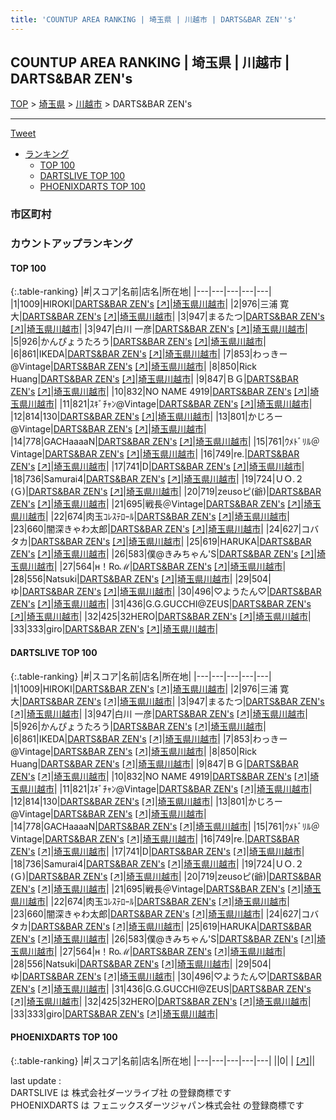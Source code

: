 ```yaml
---
title: 'COUNTUP AREA RANKING | 埼玉県 | 川越市 | DARTS&BAR ZEN''s'
---
```

## COUNTUP AREA RANKING | 埼玉県 | 川越市 | DARTS&BAR ZEN's

[TOP](/darts/rank/) > [埼玉県](/darts/rank/埼玉県/) > [川越市](/darts/rank/埼玉県/川越市/) > DARTS&BAR ZEN's

___

<a href="https://twitter.com/share?ref_src=twsrc%5Etfw" data-text="COUNTUP AREA RANKING | 埼玉県川越市DARTS&BAR ZEN's" class="twitter-share-button" data-hashtags="DARTSLIVE,PHOENIXDARTS,darts,ダーツ" data-show-count="false">Tweet</a>

* [ランキング](#カウントアップランキング)
    * [TOP 100](#top-100)
    * [DARTSLIVE TOP 100](#dartslive-top-100)
    * [PHOENIXDARTS TOP 100](#phoenixdarts-top-100)

### 市区町村

<ul>

</ul>

### カウントアップランキング

#### TOP 100



{:.table-ranking}
|#|スコア|名前|店名|所在地|
|---|---|---|---|---|
|1|1009|<span class="rank-name-dl">HIROKI</span>|<a href="/darts/rank/shops/6e367c2c0802fb5d28032249b44395af.html">DARTS&BAR ZEN's</a> <a href="https://search.dartslive.com/jp/shop/6e367c2c0802fb5d28032249b44395af">[↗]</a>|<a href="/darts/rank/埼玉県/川越市">埼玉県川越市</a>|
|2|976|<span class="rank-name-dl">三浦 寛大</span>|<a href="/darts/rank/shops/6e367c2c0802fb5d28032249b44395af.html">DARTS&BAR ZEN's</a> <a href="https://search.dartslive.com/jp/shop/6e367c2c0802fb5d28032249b44395af">[↗]</a>|<a href="/darts/rank/埼玉県/川越市">埼玉県川越市</a>|
|3|947|<span class="rank-name-dl">まるたつ</span>|<a href="/darts/rank/shops/6e367c2c0802fb5d28032249b44395af.html">DARTS&BAR ZEN's</a> <a href="https://search.dartslive.com/jp/shop/6e367c2c0802fb5d28032249b44395af">[↗]</a>|<a href="/darts/rank/埼玉県/川越市">埼玉県川越市</a>|
|3|947|<span class="rank-name-dl">白川 一彦</span>|<a href="/darts/rank/shops/6e367c2c0802fb5d28032249b44395af.html">DARTS&BAR ZEN's</a> <a href="https://search.dartslive.com/jp/shop/6e367c2c0802fb5d28032249b44395af">[↗]</a>|<a href="/darts/rank/埼玉県/川越市">埼玉県川越市</a>|
|5|926|<span class="rank-name-dl">かんぴょうたろう</span>|<a href="/darts/rank/shops/6e367c2c0802fb5d28032249b44395af.html">DARTS&BAR ZEN's</a> <a href="https://search.dartslive.com/jp/shop/6e367c2c0802fb5d28032249b44395af">[↗]</a>|<a href="/darts/rank/埼玉県/川越市">埼玉県川越市</a>|
|6|861|<span class="rank-name-dl">IKEDA</span>|<a href="/darts/rank/shops/6e367c2c0802fb5d28032249b44395af.html">DARTS&BAR ZEN's</a> <a href="https://search.dartslive.com/jp/shop/6e367c2c0802fb5d28032249b44395af">[↗]</a>|<a href="/darts/rank/埼玉県/川越市">埼玉県川越市</a>|
|7|853|<span class="rank-name-dl">わっきー@Vintage</span>|<a href="/darts/rank/shops/6e367c2c0802fb5d28032249b44395af.html">DARTS&BAR ZEN's</a> <a href="https://search.dartslive.com/jp/shop/6e367c2c0802fb5d28032249b44395af">[↗]</a>|<a href="/darts/rank/埼玉県/川越市">埼玉県川越市</a>|
|8|850|<span class="rank-name-dl">Rick Huang</span>|<a href="/darts/rank/shops/6e367c2c0802fb5d28032249b44395af.html">DARTS&BAR ZEN's</a> <a href="https://search.dartslive.com/jp/shop/6e367c2c0802fb5d28032249b44395af">[↗]</a>|<a href="/darts/rank/埼玉県/川越市">埼玉県川越市</a>|
|9|847|<span class="rank-name-dl">ＢＧ</span>|<a href="/darts/rank/shops/6e367c2c0802fb5d28032249b44395af.html">DARTS&BAR ZEN's</a> <a href="https://search.dartslive.com/jp/shop/6e367c2c0802fb5d28032249b44395af">[↗]</a>|<a href="/darts/rank/埼玉県/川越市">埼玉県川越市</a>|
|10|832|<span class="rank-name-dl">NO NAME 4919</span>|<a href="/darts/rank/shops/6e367c2c0802fb5d28032249b44395af.html">DARTS&BAR ZEN's</a> <a href="https://search.dartslive.com/jp/shop/6e367c2c0802fb5d28032249b44395af">[↗]</a>|<a href="/darts/rank/埼玉県/川越市">埼玉県川越市</a>|
|11|821|<span class="rank-name-dl">ｽｷﾞﾁｬﾝ@Vintage</span>|<a href="/darts/rank/shops/6e367c2c0802fb5d28032249b44395af.html">DARTS&BAR ZEN's</a> <a href="https://search.dartslive.com/jp/shop/6e367c2c0802fb5d28032249b44395af">[↗]</a>|<a href="/darts/rank/埼玉県/川越市">埼玉県川越市</a>|
|12|814|<span class="rank-name-dl">130</span>|<a href="/darts/rank/shops/6e367c2c0802fb5d28032249b44395af.html">DARTS&BAR ZEN's</a> <a href="https://search.dartslive.com/jp/shop/6e367c2c0802fb5d28032249b44395af">[↗]</a>|<a href="/darts/rank/埼玉県/川越市">埼玉県川越市</a>|
|13|801|<span class="rank-name-dl">かじろー@Vintage</span>|<a href="/darts/rank/shops/6e367c2c0802fb5d28032249b44395af.html">DARTS&BAR ZEN's</a> <a href="https://search.dartslive.com/jp/shop/6e367c2c0802fb5d28032249b44395af">[↗]</a>|<a href="/darts/rank/埼玉県/川越市">埼玉県川越市</a>|
|14|778|<span class="rank-name-dl">GACHaaaaN</span>|<a href="/darts/rank/shops/6e367c2c0802fb5d28032249b44395af.html">DARTS&BAR ZEN's</a> <a href="https://search.dartslive.com/jp/shop/6e367c2c0802fb5d28032249b44395af">[↗]</a>|<a href="/darts/rank/埼玉県/川越市">埼玉県川越市</a>|
|15|761|<span class="rank-name-dl">ｳﾒﾄﾞﾘﾙ＠Vintage</span>|<a href="/darts/rank/shops/6e367c2c0802fb5d28032249b44395af.html">DARTS&BAR ZEN's</a> <a href="https://search.dartslive.com/jp/shop/6e367c2c0802fb5d28032249b44395af">[↗]</a>|<a href="/darts/rank/埼玉県/川越市">埼玉県川越市</a>|
|16|749|<span class="rank-name-dl">re.</span>|<a href="/darts/rank/shops/6e367c2c0802fb5d28032249b44395af.html">DARTS&BAR ZEN's</a> <a href="https://search.dartslive.com/jp/shop/6e367c2c0802fb5d28032249b44395af">[↗]</a>|<a href="/darts/rank/埼玉県/川越市">埼玉県川越市</a>|
|17|741|<span class="rank-name-dl">D</span>|<a href="/darts/rank/shops/6e367c2c0802fb5d28032249b44395af.html">DARTS&BAR ZEN's</a> <a href="https://search.dartslive.com/jp/shop/6e367c2c0802fb5d28032249b44395af">[↗]</a>|<a href="/darts/rank/埼玉県/川越市">埼玉県川越市</a>|
|18|736|<span class="rank-name-dl">Samurai4</span>|<a href="/darts/rank/shops/6e367c2c0802fb5d28032249b44395af.html">DARTS&BAR ZEN's</a> <a href="https://search.dartslive.com/jp/shop/6e367c2c0802fb5d28032249b44395af">[↗]</a>|<a href="/darts/rank/埼玉県/川越市">埼玉県川越市</a>|
|19|724|<span class="rank-name-dl">ＵＯ.２ (Ｇ)</span>|<a href="/darts/rank/shops/6e367c2c0802fb5d28032249b44395af.html">DARTS&BAR ZEN's</a> <a href="https://search.dartslive.com/jp/shop/6e367c2c0802fb5d28032249b44395af">[↗]</a>|<a href="/darts/rank/埼玉県/川越市">埼玉県川越市</a>|
|20|719|<span class="rank-name-dl">zeusoピ(爺)</span>|<a href="/darts/rank/shops/6e367c2c0802fb5d28032249b44395af.html">DARTS&BAR ZEN's</a> <a href="https://search.dartslive.com/jp/shop/6e367c2c0802fb5d28032249b44395af">[↗]</a>|<a href="/darts/rank/埼玉県/川越市">埼玉県川越市</a>|
|21|695|<span class="rank-name-dl">戦長＠Vintage</span>|<a href="/darts/rank/shops/6e367c2c0802fb5d28032249b44395af.html">DARTS&BAR ZEN's</a> <a href="https://search.dartslive.com/jp/shop/6e367c2c0802fb5d28032249b44395af">[↗]</a>|<a href="/darts/rank/埼玉県/川越市">埼玉県川越市</a>|
|22|674|<span class="rank-name-dl">肉玉ｺﾚｽﾃﾛｰﾙ</span>|<a href="/darts/rank/shops/6e367c2c0802fb5d28032249b44395af.html">DARTS&BAR ZEN's</a> <a href="https://search.dartslive.com/jp/shop/6e367c2c0802fb5d28032249b44395af">[↗]</a>|<a href="/darts/rank/埼玉県/川越市">埼玉県川越市</a>|
|23|660|<span class="rank-name-dl">闇深きゃわ太郎</span>|<a href="/darts/rank/shops/6e367c2c0802fb5d28032249b44395af.html">DARTS&BAR ZEN's</a> <a href="https://search.dartslive.com/jp/shop/6e367c2c0802fb5d28032249b44395af">[↗]</a>|<a href="/darts/rank/埼玉県/川越市">埼玉県川越市</a>|
|24|627|<span class="rank-name-dl">コバタカ</span>|<a href="/darts/rank/shops/6e367c2c0802fb5d28032249b44395af.html">DARTS&BAR ZEN's</a> <a href="https://search.dartslive.com/jp/shop/6e367c2c0802fb5d28032249b44395af">[↗]</a>|<a href="/darts/rank/埼玉県/川越市">埼玉県川越市</a>|
|25|619|<span class="rank-name-dl">HARUKA</span>|<a href="/darts/rank/shops/6e367c2c0802fb5d28032249b44395af.html">DARTS&BAR ZEN's</a> <a href="https://search.dartslive.com/jp/shop/6e367c2c0802fb5d28032249b44395af">[↗]</a>|<a href="/darts/rank/埼玉県/川越市">埼玉県川越市</a>|
|26|583|<span class="rank-name-dl">僕@きみちゃん&#x27;S</span>|<a href="/darts/rank/shops/6e367c2c0802fb5d28032249b44395af.html">DARTS&BAR ZEN's</a> <a href="https://search.dartslive.com/jp/shop/6e367c2c0802fb5d28032249b44395af">[↗]</a>|<a href="/darts/rank/埼玉県/川越市">埼玉県川越市</a>|
|27|564|<span class="rank-name-dl">н！Roℳ</span>|<a href="/darts/rank/shops/6e367c2c0802fb5d28032249b44395af.html">DARTS&BAR ZEN's</a> <a href="https://search.dartslive.com/jp/shop/6e367c2c0802fb5d28032249b44395af">[↗]</a>|<a href="/darts/rank/埼玉県/川越市">埼玉県川越市</a>|
|28|556|<span class="rank-name-dl">Natsuki</span>|<a href="/darts/rank/shops/6e367c2c0802fb5d28032249b44395af.html">DARTS&BAR ZEN's</a> <a href="https://search.dartslive.com/jp/shop/6e367c2c0802fb5d28032249b44395af">[↗]</a>|<a href="/darts/rank/埼玉県/川越市">埼玉県川越市</a>|
|29|504|<span class="rank-name-dl">ゆ</span>|<a href="/darts/rank/shops/6e367c2c0802fb5d28032249b44395af.html">DARTS&BAR ZEN's</a> <a href="https://search.dartslive.com/jp/shop/6e367c2c0802fb5d28032249b44395af">[↗]</a>|<a href="/darts/rank/埼玉県/川越市">埼玉県川越市</a>|
|30|496|<span class="rank-name-dl">♡ようたん♡</span>|<a href="/darts/rank/shops/6e367c2c0802fb5d28032249b44395af.html">DARTS&BAR ZEN's</a> <a href="https://search.dartslive.com/jp/shop/6e367c2c0802fb5d28032249b44395af">[↗]</a>|<a href="/darts/rank/埼玉県/川越市">埼玉県川越市</a>|
|31|436|<span class="rank-name-dl">G.G.GUCCHI@ZEUS</span>|<a href="/darts/rank/shops/6e367c2c0802fb5d28032249b44395af.html">DARTS&BAR ZEN's</a> <a href="https://search.dartslive.com/jp/shop/6e367c2c0802fb5d28032249b44395af">[↗]</a>|<a href="/darts/rank/埼玉県/川越市">埼玉県川越市</a>|
|32|425|<span class="rank-name-dl">32HERO</span>|<a href="/darts/rank/shops/6e367c2c0802fb5d28032249b44395af.html">DARTS&BAR ZEN's</a> <a href="https://search.dartslive.com/jp/shop/6e367c2c0802fb5d28032249b44395af">[↗]</a>|<a href="/darts/rank/埼玉県/川越市">埼玉県川越市</a>|
|33|333|<span class="rank-name-dl">giro</span>|<a href="/darts/rank/shops/6e367c2c0802fb5d28032249b44395af.html">DARTS&BAR ZEN's</a> <a href="https://search.dartslive.com/jp/shop/6e367c2c0802fb5d28032249b44395af">[↗]</a>|<a href="/darts/rank/埼玉県/川越市">埼玉県川越市</a>|


#### DARTSLIVE TOP 100



{:.table-ranking}
|#|スコア|名前|店名|所在地|
|---|---|---|---|---|
|1|1009|<span class="rank-name-dl">HIROKI</span>|<a href="/darts/rank/shops/6e367c2c0802fb5d28032249b44395af.html">DARTS&BAR ZEN's</a> <a href="https://search.dartslive.com/jp/shop/6e367c2c0802fb5d28032249b44395af">[↗]</a>|<a href="/darts/rank/埼玉県/川越市">埼玉県川越市</a>|
|2|976|<span class="rank-name-dl">三浦 寛大</span>|<a href="/darts/rank/shops/6e367c2c0802fb5d28032249b44395af.html">DARTS&BAR ZEN's</a> <a href="https://search.dartslive.com/jp/shop/6e367c2c0802fb5d28032249b44395af">[↗]</a>|<a href="/darts/rank/埼玉県/川越市">埼玉県川越市</a>|
|3|947|<span class="rank-name-dl">まるたつ</span>|<a href="/darts/rank/shops/6e367c2c0802fb5d28032249b44395af.html">DARTS&BAR ZEN's</a> <a href="https://search.dartslive.com/jp/shop/6e367c2c0802fb5d28032249b44395af">[↗]</a>|<a href="/darts/rank/埼玉県/川越市">埼玉県川越市</a>|
|3|947|<span class="rank-name-dl">白川 一彦</span>|<a href="/darts/rank/shops/6e367c2c0802fb5d28032249b44395af.html">DARTS&BAR ZEN's</a> <a href="https://search.dartslive.com/jp/shop/6e367c2c0802fb5d28032249b44395af">[↗]</a>|<a href="/darts/rank/埼玉県/川越市">埼玉県川越市</a>|
|5|926|<span class="rank-name-dl">かんぴょうたろう</span>|<a href="/darts/rank/shops/6e367c2c0802fb5d28032249b44395af.html">DARTS&BAR ZEN's</a> <a href="https://search.dartslive.com/jp/shop/6e367c2c0802fb5d28032249b44395af">[↗]</a>|<a href="/darts/rank/埼玉県/川越市">埼玉県川越市</a>|
|6|861|<span class="rank-name-dl">IKEDA</span>|<a href="/darts/rank/shops/6e367c2c0802fb5d28032249b44395af.html">DARTS&BAR ZEN's</a> <a href="https://search.dartslive.com/jp/shop/6e367c2c0802fb5d28032249b44395af">[↗]</a>|<a href="/darts/rank/埼玉県/川越市">埼玉県川越市</a>|
|7|853|<span class="rank-name-dl">わっきー@Vintage</span>|<a href="/darts/rank/shops/6e367c2c0802fb5d28032249b44395af.html">DARTS&BAR ZEN's</a> <a href="https://search.dartslive.com/jp/shop/6e367c2c0802fb5d28032249b44395af">[↗]</a>|<a href="/darts/rank/埼玉県/川越市">埼玉県川越市</a>|
|8|850|<span class="rank-name-dl">Rick Huang</span>|<a href="/darts/rank/shops/6e367c2c0802fb5d28032249b44395af.html">DARTS&BAR ZEN's</a> <a href="https://search.dartslive.com/jp/shop/6e367c2c0802fb5d28032249b44395af">[↗]</a>|<a href="/darts/rank/埼玉県/川越市">埼玉県川越市</a>|
|9|847|<span class="rank-name-dl">ＢＧ</span>|<a href="/darts/rank/shops/6e367c2c0802fb5d28032249b44395af.html">DARTS&BAR ZEN's</a> <a href="https://search.dartslive.com/jp/shop/6e367c2c0802fb5d28032249b44395af">[↗]</a>|<a href="/darts/rank/埼玉県/川越市">埼玉県川越市</a>|
|10|832|<span class="rank-name-dl">NO NAME 4919</span>|<a href="/darts/rank/shops/6e367c2c0802fb5d28032249b44395af.html">DARTS&BAR ZEN's</a> <a href="https://search.dartslive.com/jp/shop/6e367c2c0802fb5d28032249b44395af">[↗]</a>|<a href="/darts/rank/埼玉県/川越市">埼玉県川越市</a>|
|11|821|<span class="rank-name-dl">ｽｷﾞﾁｬﾝ@Vintage</span>|<a href="/darts/rank/shops/6e367c2c0802fb5d28032249b44395af.html">DARTS&BAR ZEN's</a> <a href="https://search.dartslive.com/jp/shop/6e367c2c0802fb5d28032249b44395af">[↗]</a>|<a href="/darts/rank/埼玉県/川越市">埼玉県川越市</a>|
|12|814|<span class="rank-name-dl">130</span>|<a href="/darts/rank/shops/6e367c2c0802fb5d28032249b44395af.html">DARTS&BAR ZEN's</a> <a href="https://search.dartslive.com/jp/shop/6e367c2c0802fb5d28032249b44395af">[↗]</a>|<a href="/darts/rank/埼玉県/川越市">埼玉県川越市</a>|
|13|801|<span class="rank-name-dl">かじろー@Vintage</span>|<a href="/darts/rank/shops/6e367c2c0802fb5d28032249b44395af.html">DARTS&BAR ZEN's</a> <a href="https://search.dartslive.com/jp/shop/6e367c2c0802fb5d28032249b44395af">[↗]</a>|<a href="/darts/rank/埼玉県/川越市">埼玉県川越市</a>|
|14|778|<span class="rank-name-dl">GACHaaaaN</span>|<a href="/darts/rank/shops/6e367c2c0802fb5d28032249b44395af.html">DARTS&BAR ZEN's</a> <a href="https://search.dartslive.com/jp/shop/6e367c2c0802fb5d28032249b44395af">[↗]</a>|<a href="/darts/rank/埼玉県/川越市">埼玉県川越市</a>|
|15|761|<span class="rank-name-dl">ｳﾒﾄﾞﾘﾙ＠Vintage</span>|<a href="/darts/rank/shops/6e367c2c0802fb5d28032249b44395af.html">DARTS&BAR ZEN's</a> <a href="https://search.dartslive.com/jp/shop/6e367c2c0802fb5d28032249b44395af">[↗]</a>|<a href="/darts/rank/埼玉県/川越市">埼玉県川越市</a>|
|16|749|<span class="rank-name-dl">re.</span>|<a href="/darts/rank/shops/6e367c2c0802fb5d28032249b44395af.html">DARTS&BAR ZEN's</a> <a href="https://search.dartslive.com/jp/shop/6e367c2c0802fb5d28032249b44395af">[↗]</a>|<a href="/darts/rank/埼玉県/川越市">埼玉県川越市</a>|
|17|741|<span class="rank-name-dl">D</span>|<a href="/darts/rank/shops/6e367c2c0802fb5d28032249b44395af.html">DARTS&BAR ZEN's</a> <a href="https://search.dartslive.com/jp/shop/6e367c2c0802fb5d28032249b44395af">[↗]</a>|<a href="/darts/rank/埼玉県/川越市">埼玉県川越市</a>|
|18|736|<span class="rank-name-dl">Samurai4</span>|<a href="/darts/rank/shops/6e367c2c0802fb5d28032249b44395af.html">DARTS&BAR ZEN's</a> <a href="https://search.dartslive.com/jp/shop/6e367c2c0802fb5d28032249b44395af">[↗]</a>|<a href="/darts/rank/埼玉県/川越市">埼玉県川越市</a>|
|19|724|<span class="rank-name-dl">ＵＯ.２ (Ｇ)</span>|<a href="/darts/rank/shops/6e367c2c0802fb5d28032249b44395af.html">DARTS&BAR ZEN's</a> <a href="https://search.dartslive.com/jp/shop/6e367c2c0802fb5d28032249b44395af">[↗]</a>|<a href="/darts/rank/埼玉県/川越市">埼玉県川越市</a>|
|20|719|<span class="rank-name-dl">zeusoピ(爺)</span>|<a href="/darts/rank/shops/6e367c2c0802fb5d28032249b44395af.html">DARTS&BAR ZEN's</a> <a href="https://search.dartslive.com/jp/shop/6e367c2c0802fb5d28032249b44395af">[↗]</a>|<a href="/darts/rank/埼玉県/川越市">埼玉県川越市</a>|
|21|695|<span class="rank-name-dl">戦長＠Vintage</span>|<a href="/darts/rank/shops/6e367c2c0802fb5d28032249b44395af.html">DARTS&BAR ZEN's</a> <a href="https://search.dartslive.com/jp/shop/6e367c2c0802fb5d28032249b44395af">[↗]</a>|<a href="/darts/rank/埼玉県/川越市">埼玉県川越市</a>|
|22|674|<span class="rank-name-dl">肉玉ｺﾚｽﾃﾛｰﾙ</span>|<a href="/darts/rank/shops/6e367c2c0802fb5d28032249b44395af.html">DARTS&BAR ZEN's</a> <a href="https://search.dartslive.com/jp/shop/6e367c2c0802fb5d28032249b44395af">[↗]</a>|<a href="/darts/rank/埼玉県/川越市">埼玉県川越市</a>|
|23|660|<span class="rank-name-dl">闇深きゃわ太郎</span>|<a href="/darts/rank/shops/6e367c2c0802fb5d28032249b44395af.html">DARTS&BAR ZEN's</a> <a href="https://search.dartslive.com/jp/shop/6e367c2c0802fb5d28032249b44395af">[↗]</a>|<a href="/darts/rank/埼玉県/川越市">埼玉県川越市</a>|
|24|627|<span class="rank-name-dl">コバタカ</span>|<a href="/darts/rank/shops/6e367c2c0802fb5d28032249b44395af.html">DARTS&BAR ZEN's</a> <a href="https://search.dartslive.com/jp/shop/6e367c2c0802fb5d28032249b44395af">[↗]</a>|<a href="/darts/rank/埼玉県/川越市">埼玉県川越市</a>|
|25|619|<span class="rank-name-dl">HARUKA</span>|<a href="/darts/rank/shops/6e367c2c0802fb5d28032249b44395af.html">DARTS&BAR ZEN's</a> <a href="https://search.dartslive.com/jp/shop/6e367c2c0802fb5d28032249b44395af">[↗]</a>|<a href="/darts/rank/埼玉県/川越市">埼玉県川越市</a>|
|26|583|<span class="rank-name-dl">僕@きみちゃん&#x27;S</span>|<a href="/darts/rank/shops/6e367c2c0802fb5d28032249b44395af.html">DARTS&BAR ZEN's</a> <a href="https://search.dartslive.com/jp/shop/6e367c2c0802fb5d28032249b44395af">[↗]</a>|<a href="/darts/rank/埼玉県/川越市">埼玉県川越市</a>|
|27|564|<span class="rank-name-dl">н！Roℳ</span>|<a href="/darts/rank/shops/6e367c2c0802fb5d28032249b44395af.html">DARTS&BAR ZEN's</a> <a href="https://search.dartslive.com/jp/shop/6e367c2c0802fb5d28032249b44395af">[↗]</a>|<a href="/darts/rank/埼玉県/川越市">埼玉県川越市</a>|
|28|556|<span class="rank-name-dl">Natsuki</span>|<a href="/darts/rank/shops/6e367c2c0802fb5d28032249b44395af.html">DARTS&BAR ZEN's</a> <a href="https://search.dartslive.com/jp/shop/6e367c2c0802fb5d28032249b44395af">[↗]</a>|<a href="/darts/rank/埼玉県/川越市">埼玉県川越市</a>|
|29|504|<span class="rank-name-dl">ゆ</span>|<a href="/darts/rank/shops/6e367c2c0802fb5d28032249b44395af.html">DARTS&BAR ZEN's</a> <a href="https://search.dartslive.com/jp/shop/6e367c2c0802fb5d28032249b44395af">[↗]</a>|<a href="/darts/rank/埼玉県/川越市">埼玉県川越市</a>|
|30|496|<span class="rank-name-dl">♡ようたん♡</span>|<a href="/darts/rank/shops/6e367c2c0802fb5d28032249b44395af.html">DARTS&BAR ZEN's</a> <a href="https://search.dartslive.com/jp/shop/6e367c2c0802fb5d28032249b44395af">[↗]</a>|<a href="/darts/rank/埼玉県/川越市">埼玉県川越市</a>|
|31|436|<span class="rank-name-dl">G.G.GUCCHI@ZEUS</span>|<a href="/darts/rank/shops/6e367c2c0802fb5d28032249b44395af.html">DARTS&BAR ZEN's</a> <a href="https://search.dartslive.com/jp/shop/6e367c2c0802fb5d28032249b44395af">[↗]</a>|<a href="/darts/rank/埼玉県/川越市">埼玉県川越市</a>|
|32|425|<span class="rank-name-dl">32HERO</span>|<a href="/darts/rank/shops/6e367c2c0802fb5d28032249b44395af.html">DARTS&BAR ZEN's</a> <a href="https://search.dartslive.com/jp/shop/6e367c2c0802fb5d28032249b44395af">[↗]</a>|<a href="/darts/rank/埼玉県/川越市">埼玉県川越市</a>|
|33|333|<span class="rank-name-dl">giro</span>|<a href="/darts/rank/shops/6e367c2c0802fb5d28032249b44395af.html">DARTS&BAR ZEN's</a> <a href="https://search.dartslive.com/jp/shop/6e367c2c0802fb5d28032249b44395af">[↗]</a>|<a href="/darts/rank/埼玉県/川越市">埼玉県川越市</a>|


#### PHOENIXDARTS TOP 100



{:.table-ranking}
|#|スコア|名前|店名|所在地|
|---|---|---|---|---|
||0|<span class="rank-name-dl"> </span>|<a href="/darts/rank/shops/.html"></a> <a href="">[↗]</a>|<a href="/darts/rank//"></a>|


<div class="footer border-top border-gray-light mt-5 pt-3 text-right text-gray">
    last update : <span style="font-weight: italic" id="foot_last_modified"></span><br />
    DARTSLIVE は 株式会社ダーツライブ社 の登録商標です<br />
    PHOENIXDARTS は フェニックスダーツジャパン株式会社 の登録商標です<br />
</div>

<script src="https://cdnjs.cloudflare.com/ajax/libs/jquery.tablesorter/2.31.3/js/jquery.tablesorter.min.js" integrity="sha512-qzgd5cYSZcosqpzpn7zF2ZId8f/8CHmFKZ8j7mU4OUXTNRd5g+ZHBPsgKEwoqxCtdQvExE5LprwwPAgoicguNg==" crossorigin="anonymous" referrerpolicy="no-referrer"></script>
<link rel="stylesheet" href="https://cdnjs.cloudflare.com/ajax/libs/jquery.tablesorter/2.31.3/css/theme.default.min.css" integrity="sha512-wghhOJkjQX0Lh3NSWvNKeZ0ZpNn+SPVXX1Qyc9OCaogADktxrBiBdKGDoqVUOyhStvMBmJQ8ZdMHiR3wuEq8+w==" crossorigin="anonymous" referrerpolicy="no-referrer" />
<script>
$(function() {
    $(".table-ranking").tablesorter({sortList:[[0, 0]]});
    $("#foot_last_modified").text(formatDate(new Date(document.lastModified), 'yyyy-MM-dd HH:mm:ss'));
});
</script>

<script async src="https://platform.twitter.com/widgets.js" charset="utf-8"></script>